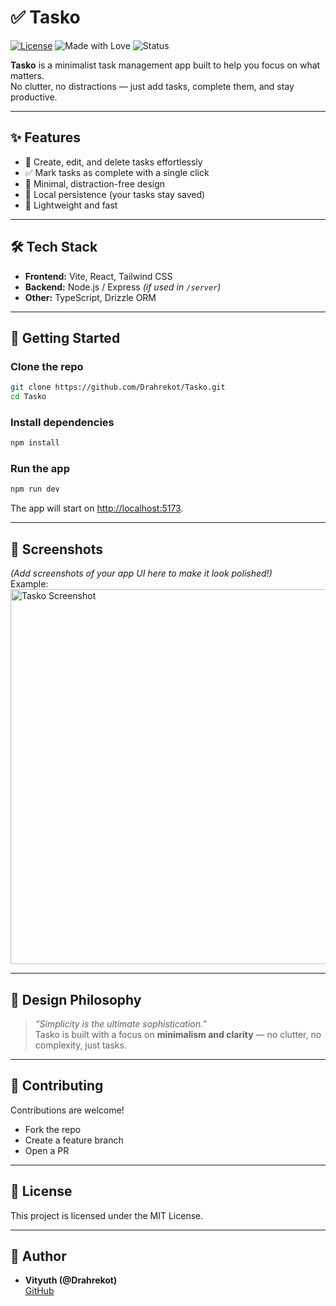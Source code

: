 # ✅ Tasko

[![License](https://img.shields.io/badge/license-MIT-green.svg)](LICENSE)
![Made with Love](https://img.shields.io/badge/Made%20with-%E2%9D%A4-red.svg)
![Status](https://img.shields.io/badge/Status-Active-success.svg)

**Tasko** is a minimalist task management app built to help you focus on what matters.  
No clutter, no distractions — just add tasks, complete them, and stay productive.

---

## ✨ Features
- 📝 Create, edit, and delete tasks effortlessly  
- ✅ Mark tasks as complete with a single click  
- 🎯 Minimal, distraction-free design  
- 💾 Local persistence (your tasks stay saved)  
- 🚀 Lightweight and fast  

---

## 🛠️ Tech Stack
- **Frontend:** Vite, React, Tailwind CSS  
- **Backend:** Node.js / Express *(if used in `/server`)*  
- **Other:** TypeScript, Drizzle ORM  

---

## 🚀 Getting Started

### Clone the repo
```bash
git clone https://github.com/Drahrekot/Tasko.git
cd Tasko
```

### Install dependencies
```bash
npm install
```

### Run the app
```bash
npm run dev
```

The app will start on [http://localhost:5173](http://localhost:5173).

---

## 📸 Screenshots
*(Add screenshots of your app UI here to make it look polished!)*  
Example:  
<img src="assets/screenshot.png" width="600" alt="Tasko Screenshot">

---

## 🎨 Design Philosophy
> *“Simplicity is the ultimate sophistication.”*  
Tasko is built with a focus on **minimalism and clarity** — no clutter, no complexity, just tasks.

---

## 🤝 Contributing
Contributions are welcome!  
- Fork the repo  
- Create a feature branch  
- Open a PR  

---

## 📜 License
This project is licensed under the MIT License.  

---

## 👤 Author
- **Vityuth (@Drahrekot)**  
  [GitHub](https://github.com/Drahrekot)
